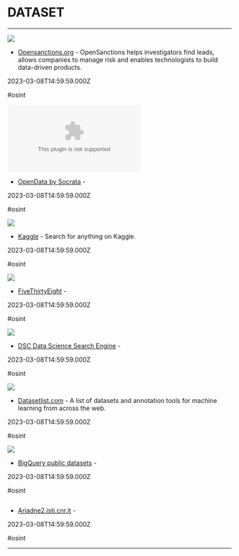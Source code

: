# DATASET

---

![](https://assets.opensanctions.org/images/ura/social.png)

- [Opensanctions.org](https://opensanctions.org) - OpenSanctions helps investigators find leads, allows companies to manage risk and enables technologists to build data-driven products.

2023-03-08T14:59:59.000Z

#osint

![](https://rdl.ink/render/https%3A%2F%2Fopendata.socrata.com)

- [OpenData by Socrata](https://opendata.socrata.com) - 

2023-03-08T14:59:59.000Z

#osint

![](https://rdl.ink/render/https%3A%2F%2Fwww.kaggle.com%2Fsearch%3Fq%3D)

- [Kaggle](https://www.kaggle.com/search?q=) - Search for anything on Kaggle.

2023-03-08T14:59:59.000Z

#osint

![](https://fivethirtyeight.com/wp-content/themes/espn-fivethirtyeight/dist/images/open-graph-placeholder-default.png)

- [FiveThirtyEight](https://fivethirtyeight.com/?s=) - 

2023-03-08T14:59:59.000Z

#osint

![](https://rdl.ink/render/https%3A%2F%2Fwww.datasciencecentral.com%2Fpage%2Fsearch)

- [DSC Data Science Search Engine](https://www.datasciencecentral.com/page/search) - 

2023-03-08T14:59:59.000Z

#osint

![](https://www.datasetlist.com/img/list.png)

- [Datasetlist.com](https://www.datasetlist.com) - A list of datasets and annotation tools for machine learning from across the web.

2023-03-08T14:59:59.000Z

#osint

![](https://cloud.google.com/_static/cloud/images/social-icon-google-cloud-1200-630.png)

- [BigQuery public datasets](https://cloud.google.com/bigquery/public-data) - 

2023-03-08T14:59:59.000Z

#osint

![]()

- [Ariadne2.isti.cnr.it](http://ariadne2.isti.cnr.it) - 

2023-03-08T14:59:59.000Z

#osint

---


